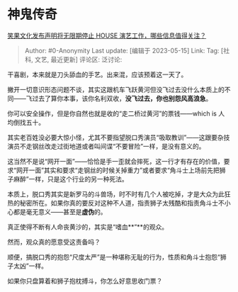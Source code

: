# 神鬼传奇
[笑果文化发布声明将无限期停止 HOUSE 演艺工作，哪些信息值得关注？](https://www.zhihu.com/question/601068009/answer/3029102898)

> Author: #0-Anonymity
> Last update: [编辑于 2023-05-15]
> Link:
> Tag: [社科, 文艺, 最近更新]
> 评论区:
> 泛讨论:

干喜剧，本来就是刀头舔血的手艺。出来混，应该预着这一天了。

撇开一切意识形态问题不谈，其实这跟机车飞跃黄河但没飞过去没什么本质上的不同——飞过去了算你本事，该你名利双收，**没飞过去，你也别怨风高浪急**。

你可以安全操作，但是你自然也就是收的“走二桥过黄河”的票钱——which is 人均倒找五十。

其实老百姓没必要大惊小怪，尤其不要指望脱口秀演员“吸取教训”——这跟要杂技演员不走钢丝改走过街地道或者叫间谍“不要冒险”一样，是没有意义的。

这当然不是说“网开一面”——恰恰是手一歪就会摔死，这一行才有存在的价值，要求“网开一面”其实和要求“走钢丝的时候关掉重力”或者要求“角斗士上场前先把狮子麻醉”一样，只是这个行业的另一种死法。

本质上，脱口秀其实是新罗马的斗兽场，时不时有几个人被吃掉，才是大众为此狂热的秘密所在。如果你真的要反对这种不人道，指责狮子太残酷和指责角斗士不小心都是毫无意义——甚至是**虚伪**的。

真正使得不断有人命丧黄沙的，其实是“嗜血**”**的观众。

然而，观众真的愿意受这责备吗？

顺便，搞脱口秀的抱怨“尺度太严”是一种堪称无耻的行为，性质和角斗士抱怨“狮子太凶”一样。

如果你只盘算着和狮子抱枕搏斗，你怎么好意思收门票？
